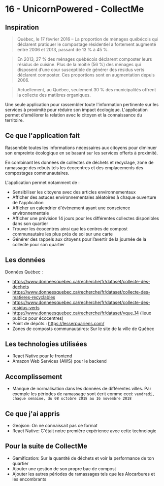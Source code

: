 # 16 - UnicornPowered - CollectMe

## Inspiration

>Québec, le 17 février 2016 – La proportion de ménages québécois qui déclarent pratiquer le compostage résidentiel a fortement augmenté entre 2006 et 2013, passant de 13 % à 45 %.


>En 2013, 27 % des ménages québécois déclarent composter leurs résidus de cuisine. Plus de la moitié (56 %) des ménages qui disposent d’une cour susceptible de générer des résidus verts déclarent composter. Ces proportions sont en augmentation depuis 2006.


>Actuellement, au Québec, seulement 30 % des municipalités offrent la collecte des matières organiques.

Une seule application pour rassembler toute l'information pertinente sur les services à proximité pour réduire son impact écologique. L'application permet d'améliorer la relation avec le citoyen et la connaissance du territoire.

## Ce que l'application fait

Rassemble toutes les informations nécessaires aux citoyens pour diminuer son empreinte écologique en se basant sur les services offerts à proximité.

En combinant les données de collectes de déchets et recyclage, zone de ramassage des rebuts tels les écocentres et des emplacements des compostages communautaires.

L'application permet notamment de : 
* Sensibiliser les citoyens avec des articles environnementaux
* Afficher des astuces environnementales aléatoires à chaque ouverture de l'application
* Afficher un calendrier d'évènement ayant une conscience environnementale
* Afficher une prévision 14 jours pour les différentes collectes disponibles dans son quartier
* Trouver les écocentres ainsi que les centres de compost communautaire les plus près de soi sur une carte
* Générer des rappels aux citoyens pour l’avertir de la journée de la collecte pour son quartier

## Les données

Données Québec :

* https://www.donneesquebec.ca/recherche/fr/dataset/collecte-des-dechets
* https://www.donneesquebec.ca/recherche/fr/dataset/collecte-des-matieres-recyclables
* https://www.donneesquebec.ca/recherche/fr/dataset/collecte-des-residus-verts
* https://www.donneesquebec.ca/recherche/fr/dataset/vque_14 (lieux publics pour écocentres)
* Point de dépôts : https://lesserpuariens.com/
* Zones de composts communautaires: Sur le site de la ville de Québec

## Les technologies utilisées

* React Native pour le frontend
* Amazon Web Services (AWS) pour le backend

## Accomplissement

* Manque de normalisation dans les données de différentes villes. Par exemple les périodes de ramassage sont écrit comme ceci: `vendredi, chaque semaine, du 08 octobre 2018 au 16 novembre 2018`

## Ce que j'ai appris

* Geojson: On ne connaissait pas ce format
* React Native: C'était notre première expérience avec cette technologie

## Pour la suite de CollectMe

* Gamification: Sur la quantité de déchets et voir la performance de ton quartier
* Ajouter une gestion de son propre bac de compost
* Ajouter les autres périodes de ramassages tels que les Alocarbures et les encombrants
